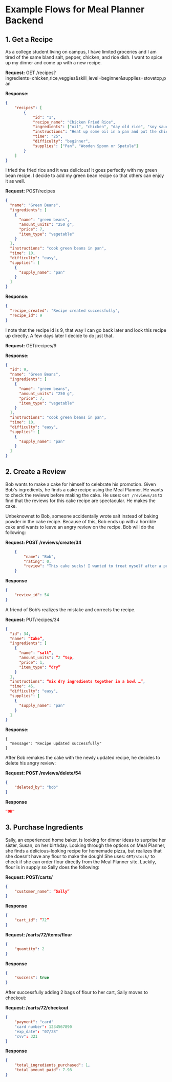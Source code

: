 # Example Flows for Meal Planner Backend

## 1. Get a Recipe

As a college student living on campus, I have limited groceries and I am tired of the same bland salt, pepper, chicken, and rice dish. I want to spice up my dinner and come up with a new recipe.

**Request:** GET /recipes?ingredients=chicken,rice,veggies&skill_level=beginner&supplies=stovetop,pan

**Response:**
```json
{
    "recipes": [
        {
            "id": "1",
            "recipe_name": "Chicken Fried Rice",
            "ingredients": ["oil", "chicken", "day old rice", "soy sauce", "salt", "pepper", "frozen veggies", "eggs"],
            "instructions": "Heat up some oil in a pan and put the chicken on it and season with salt and pepper. Once the chicken is cooked, move it to the side and begin cooking the veggies and rice. Heat up more oil in a pan and put the veggies in. Once the veggies begin to soften, throw the rice in and douse with soy sauce and some more pepper. Finally, after the rice and veggies are almost cooked, move the rice over and crack the eggs in the pan and scramble them. Allow the full mixture to cook, and then the grub is ready!",
            "time": "25",
            "difficulty": "beginner",
            "supplies": ["Pan", "Wooden Spoon or Spatula"]
        }
    ]
}
```
I tried the fried rice and it was delicious! It goes perfectly with my green bean recipe. I decide to add my green bean recipe so that others can enjoy it as well.

**Request:** POST/recipes
```json
{
  "name": "Green Beans",
  "ingredients": [
    {
      "name": "green beans",
      "amount_units": "250 g",
      "price": 7,
      "item_type": "vegetable"
    }
  ],
  "instructions": "cook green beans in pan",
  "time": 10,
  "difficulty": "easy",
  "supplies": [
    {
      "supply_name": "pan"
    }
  ]
}
```

**Response:**
```json
{
  "recipe_created": "Recipe created successfully",
  "recipe_id": 9
}
```

I note that the recipe id is 9, that way I can go back later and look this recipe up directly. A few days later I decide to do just that.

**Request:** GET/recipes/9

**Response:**
```json
{
  "id": 9,
  "name": "Green Beans",
  "ingredients": [
    {
      "name": "green beans",
      "amount_units": "250 g",
      "price": 7,
      "item_type": "vegetable"
    }
  ],
  "instructions": "cook green beans in pan",
  "time": 10,
  "difficulty": "easy",
  "supplies": [
    {
      "supply_name": "pan"
    }
  ]
}
```

## 2. Create a Review
Bob wants to make a cake for himself to celebrate his promotion. Given Bob's ingredients, he finds a cake recipe using the Meal Planner. He wants to check the reviews before making the cake. He uses: ```GET /reviews/34``` to find that the reviews for this cake recipe are spectacular. He makes the cake.

Unbeknownst to Bob, someone accidentally wrote salt instead of baking powder in the cake recipe. Because of this, Bob ends up with a horrible cake and wants to leave an angry review on the recipe. Bob will do the following:

**Request: POST /reviews/create/34**
```json
    {
        "name": "Bob",
        "rating": 0,
        "review": "This cake sucks! I wanted to treat myself after a promotion and this cake ruined has completely ruined my excitement. I cannot believe ..."
    }
```
**Response**
```json
{
    "review_id": 54
}
```

A friend of Bob’s realizes the mistake and corrects the recipe.

**Request:** PUT/recipes/34
```json
{
  "id": 34,
  "name": “Cake”,
  "ingredients": [
    {
      "name": “salt”,
      "amount_units": “2 “tsp,
      "price": 1,
      "item_type": “dry”
    }
  ],
  "instructions": “mix dry ingredients together in a bowl …”,
  "time": 45,
  "difficulty": "easy",
  "supplies": [
    {
      "supply_name": "pan"
    }
  ]
}
```

**Response:**
```
{
  "message": "Recipe updated successfully"
}

```

After Bob remakes the cake with the newly updated recipe, he decides to delete his angry review:

**Request: POST /reviews/delete/54**
```json
{
    "deleted_by": "bob"
}
```
**Response**
```json
"OK"
```

## 3. Purchase Ingredients
Sally, an experienced home baker, is looking for dinner ideas to surprise her sister, Susan, on her birthday. Looking through the options on Meal Planner, she finds a delicious-looking recipe for homemade pizza, but realizes that she doesn’t have any flour to make the dough! She uses: ```GET/stock/``` to check if she can order flour directly from the Meal Planner site. Luckily, flour is in supply so Sally does the following:

**Request: POST/carts/**
```json
{
    "customer_name": “Sally”
}
```
**Response**
```json
{
    "cart_id": “72”
}
```
**Request: /carts/72/items/flour**
```json
{
    "quantity": 2
}
```
**Response**
```json
{
    "success": true
}
```
After successfully adding 2 bags of flour to her cart, Sally moves to checkout:

**Request: /carts/72/checkout**
```json
{
    "payment": "card"
    "card number": 1234567890
    "exp_date": "07/28"
    "cvv": 321
}
```
**Response**
```json
{
    "total_ingredients_purchased": 1,
    "total_amount_paid": 7.98
}
```
